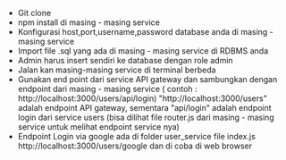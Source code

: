 - Git clone
- npm install di masing - masing service
- Konfigurasi host,port,username,password database anda di masing - masing service
- Import file .sql yang ada di masing - masing service di RDBMS anda
- Admin harus insert sendiri ke database dengan role admin
- Jalan kan masing-masing service di terminal berbeda
- Gunakan end point dari service API gateway dan sambungkan dengan endpoint dari masing - masing service
  ( contoh : http://localhost:3000/users/api/login) "http://localhost:3000/users" adalah endpoint API gateway, sementara "api/login" adalah endpoint login dari service   users (bisa dilihat file router.js dari masing - masing service untuk melihat endpoint service nya)
- Endpoint Login via google ada di folder user_service file index.js http://localhost:3000/users/google dan di coba di web browser
